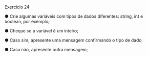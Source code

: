 Exercício 24

● Crie algumas variáveis com tipos de dados diferentes: string, int e
boolean, por exemplo;

● Cheque se a variável é um inteiro;

● Caso sim, apresente uma mensagem confirmando o tipo de dado;

● Caso não, apresente outra mensagem;